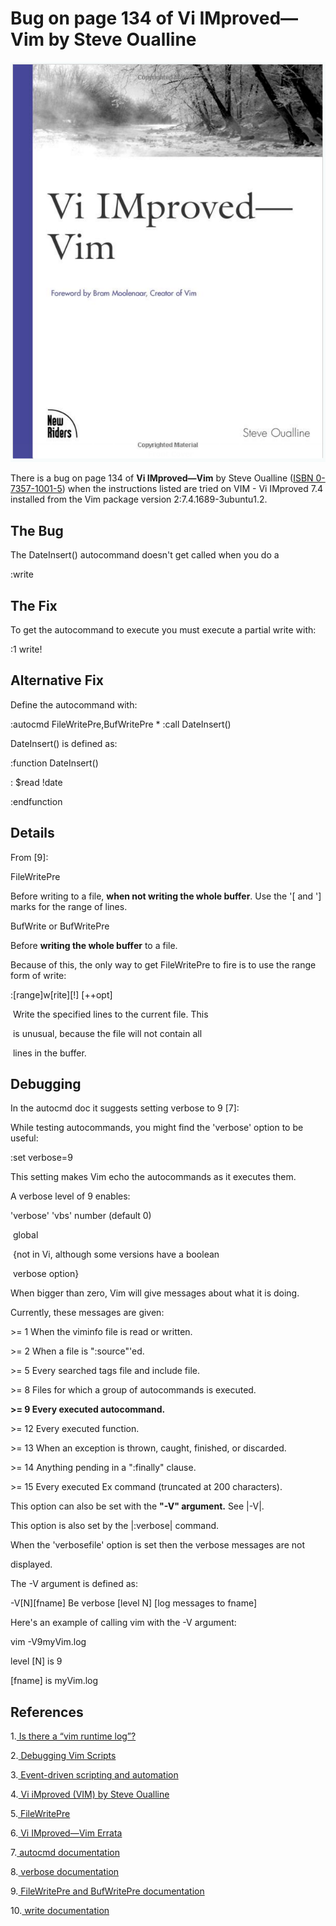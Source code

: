 # Bug on page 134 of Vi IMproved—Vim by Steve Oualline

![vi_improved_vim_book](vi_improved_vim_book.png)

There is a bug on page 134 of **Vi IMproved—Vim** by Steve Oualline ([ISBN 0-7357-1001-5](http://www.amazon.com/Vi-iMproved-VIM-Steve-Oualline/dp/0735710015/ref=sr_1_1?ie=UTF8&qid=1489959577&sr=8-1&keywords=0735710015)) when the instructions listed are tried on VIM - Vi IMproved 7.4 installed from the Vim package version 2:7.4.1689-3ubuntu1.2.

## The Bug

The DateInsert() autocommand doesn't get called when you do a

:write

## The Fix

To get the autocommand to execute you must execute a partial write with:

:1 write!

## Alternative Fix

Define the autocommand with:

:autocmd FileWritePre,BufWritePre * :call DateInsert()

DateInsert() is defined as:

:function DateInsert()

:  $read !date

:endfunction

## Details

From [9]:

FileWritePre

Before writing to a file, **when not writing the whole buffer**. Use the '[ and '] marks for the range of lines.





BufWrite or BufWritePre

Before **writing the whole buffer** to a file.

Because of this, the only way to get FileWritePre to fire is to use the range form of write:

:[range]w[rite][!] [++opt]



​      Write the specified lines to the current file. This



​      is unusual, because the file will not contain all



​      lines in the buffer.

## Debugging

In the autocmd doc it suggests setting verbose to 9 [7]:

While testing autocommands, you might find the 'verbose' option to be useful:



  :set verbose=9



This setting makes Vim echo the autocommands as it executes them.

A verbose level of 9 enables:





'verbose' 'vbs'    number  (default 0)



​      global



​      {not in Vi, although some versions have a boolean



​      verbose option}



  When bigger than zero, Vim will give messages about what it is doing.



  Currently, these messages are given:



  \>= 1  When the viminfo file is read or written.



  \>= 2  When a file is ":source"'ed.



  \>= 5  Every searched tags file and include file.



  \>= 8  Files for which a group of autocommands is executed.

 **>= 9  Every executed autocommand.**



  \>= 12  Every executed function.



  \>= 13  When an exception is thrown, caught, finished, or discarded.



  \>= 14  Anything pending in a ":finally" clause.



  \>= 15  Every executed Ex command (truncated at 200 characters).

  This option can also be set with the **"-V" argument.** See |-V|.



  This option is also set by the |:verbose| command.

  When the 'verbosefile' option is set then the verbose messages are not



  displayed.

The -V argument is defined as:

 -V[N][fname]    Be verbose [level N] [log messages to fname]

Here's an example of calling vim with the -V argument:

vim -V9myVim.log

level [N] is 9

[fname] is myVim.log

## References

1.[ Is there a “vim runtime log”?](http://stackoverflow.com/questions/3025615/is-there-a-vim-runtime-log)

2.[ Debugging Vim Scripts](http://web.archive.org/web/20090323034339/http)

3.[ Event-driven scripting and automation](http://www.ibm.com/developerworks/library/l-vim-script-5/)

4.[ Vi iMproved (VIM) by Steve Oualline](http://www.amazon.com/Vi-iMproved-VIM-Steve-Oualline/dp/0735710015)

5.[ FileWritePre](http://vimdoc.sourceforge.net/htmldoc/autocmd.html#FileWritePre)

6.[ Vi IMproved—Vim Errata](http://ptgmedia.pearsoncmg.com/images/0735710015/errata/0735710015.pdf)

7.[ autocmd documentation](http://vimdoc.sourceforge.net/htmldoc/autocmd.html#:autocmd)

8.[ verbose documentation](http://vimdoc.sourceforge.net/htmldoc/options.html#'verbose')

9.[ FileWritePre and BufWritePre documentation](http://vimdoc.sourceforge.net/htmldoc/autocmd.html#FileWritePre)

10.[ write documentation](http://vimdoc.sourceforge.net/htmldoc/editing.html#:write)